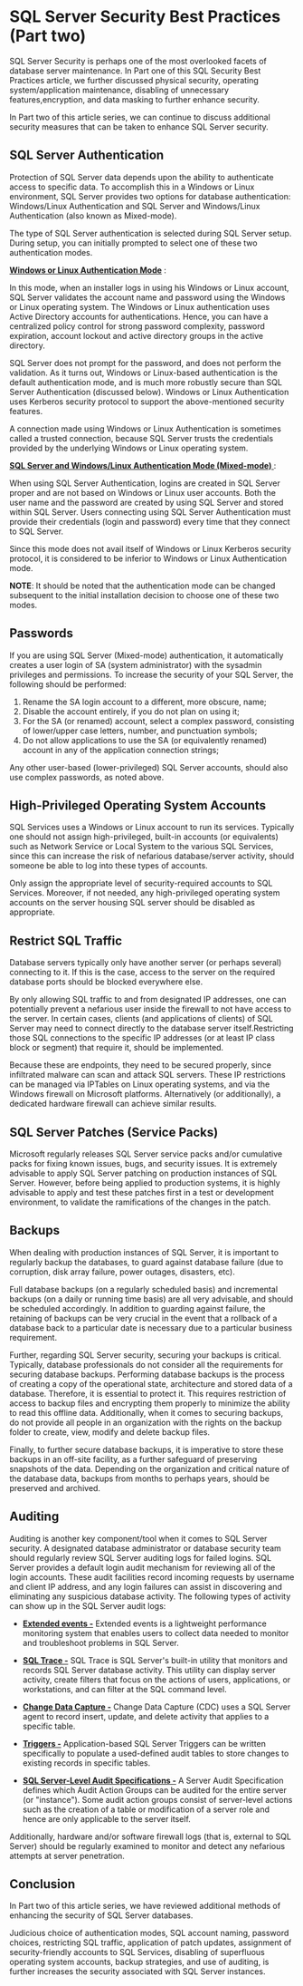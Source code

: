 # SQL Server Security Best Practices (Part two)

SQL Server Security is perhaps one of the most overlooked facets of database server maintenance. In Part one of this SQL Security Best Practices article, we further discussed physical security, operating system/application maintenance, disabling of unnecessary features,encryption, and data masking to further enhance security.

In Part two of this article series, we can continue to discuss additional security measures that can be taken to enhance SQL Server security.

## SQL Server Authentication

Protection of SQL Server data depends upon the ability to authenticate access to specific data. To accomplish this in a Windows or Linux environment, SQL Server provides two options for database authentication: Windows/Linux Authentication and SQL Server and Windows/Linux Authentication (also known as Mixed-mode).

The type of SQL Server authentication is selected during SQL Server setup. During setup, you can initially prompted to select one of these two authentication modes.

<u>**Windows or Linux Authentication Mode**</u> :

In this mode, when an installer logs in using his Windows or Linux account, SQL Server validates the account name and password using the Windows or Linux operating system. The Windows or Linux authentication uses Active Directory accounts for authentications. Hence, you can have a centralized policy control for strong password complexity, password expiration, account lockout and active directory groups in the active directory.

SQL Server does not prompt for the password, and does not perform the validation. As it turns out, Windows or Linux-based authentication is the default authentication mode, and is much more robustly secure than SQL Server Authentication (discussed below). Windows or Linux Authentication uses Kerberos security protocol to support the above-mentioned security features.

A connection made using Windows or Linux Authentication is sometimes called a trusted connection, because SQL Server trusts the credentials provided by the underlying Windows or Linux operating system.

<u>**SQL Server and Windows/Linux Authentication Mode (Mixed-mode)**
</u> :

When using SQL Server Authentication, logins are created in SQL Server proper and are not based on Windows or Linux user accounts. Both the user name and the password are created by using SQL Server and stored within SQL Server. Users connecting using SQL Server Authentication must provide their credentials (login and password) every time that they connect to SQL Server.

Since this mode does not avail itself of Windows or Linux Kerberos security protocol, it is considered to be inferior to Windows or Linux Authentication mode.

**NOTE**: It should be noted that the authentication mode can be changed subsequent to the initial installation decision to choose one of these two modes.

## Passwords

If you are using SQL Server (Mixed-mode) authentication, it automatically creates a user login of SA (system administrator) with the sysadmin privileges and permissions. To increase the security of your SQL Server, the following should be performed:

1) Rename the SA login account to a different, more obscure, name;
2) Disable the account entirely, if you do not plan on using it;
3) For the SA (or renamed) account, select a complex password, consisting of lower/upper case letters, number, and punctuation symbols;
4) Do not allow applications to use the SA (or equivalently renamed) account in any of the application connection strings;

Any other user-based (lower-privileged) SQL Server accounts, should also use complex passwords, as noted above.

## High-Privileged Operating System Accounts

SQL Services uses a Windows or Linux account to run its services. Typically one should not assign high-privileged, built-in accounts (or equivalents) such as Network Service or Local System to the various SQL Services, since this can increase the risk of nefarious database/server activity, should someone be able to log into these types of accounts.

Only assign the appropriate level of security-required accounts to SQL Services. Moreover, if not needed, any high-privileged operating system accounts on the server housing SQL server should be disabled as appropriate.

## Restrict SQL Traffic

Database servers typically only have another server (or perhaps several) connecting to it. If this is the case, access to the server on the required database ports should be blocked everywhere else.

By only allowing SQL traffic to and from designated IP addresses, one can potentially prevent a nefarious user inside the firewall to not have access to the server. In certain cases, clients (and applications of clients) of SQL Server may need to connect directly to the database server itself.Restricting those SQL connections to the specific IP addresses (or at least IP class block or segment) that require it, should be implemented.

Because these are endpoints, they need to be secured properly, since infiltrated malware can scan and attack SQL servers. These IP restrictions can be managed via IPTables on Linux operating systems, and via the Windows firewall on Microsoft platforms. Alternatively (or additionally), a dedicated hardware firewall can achieve similar results.

## SQL Server Patches (Service Packs)

Microsoft regularly releases SQL Server service packs and/or cumulative packs for fixing known issues, bugs, and security issues. It is extremely advisable to apply SQL Server patching on production instances of SQL Server. However, before being applied to production systems, it is highly advisable to apply and test these patches first in a test or development environment, to validate the ramifications of the changes in the patch.

## Backups

When dealing with production instances of SQL Server, it is important to regularly backup the databases, to guard against database failure (due to corruption, disk array failure, power outages, disasters, etc).

Full database backups (on a regularly scheduled basis) and incremental backups (on a daily or running time basis) are all very advisable, and should be scheduled accordingly. In addition to guarding against failure, the retaining of backups can be very crucial in the event that a rollback of a database back to a particular date is necessary due to a particular business requirement.

Further, regarding SQL Server security, securing your backups is critical. Typically, database professionals do not consider all the requirements for securing database backups. Performing database backups is the process of creating a copy of the operational state, architecture and stored data of a database. Therefore, it is essential to protect it. This requires restriction of access to backup files and encrypting them properly to minimize the ability to read this offline data. Additionally, when it comes to securing backups, do not provide all people in an organization with the rights on the backup folder to create, view, modify and delete backup files.

Finally, to further secure database backups, it is imperative to store these backups in an off-site facility, as a further safeguard of preserving snapshots of the data. Depending on the organization and critical nature of the database data, backups from months to perhaps years, should be preserved and archived.

## Auditing

Auditing is another key component/tool when it comes to SQL Server security. A designated database administrator or database security team should regularly review SQL Server auditing logs for failed logins. SQL Server provides a default login audit mechanism for reviewing all of the login accounts. These audit facilities record incoming requests by username and client IP address, and any login failures can assist in discovering and eliminating any suspicious database activity. The following types of activity can show up in the SQL Server audit logs:

- <u>**Extended events -**</u> Extended events is a lightweight performance monitoring system that enables users to collect data needed to monitor and troubleshoot problems in SQL Server.

- <u>**SQL Trace -**</u> SQL Trace is SQL Server's built-in utility that monitors and records SQL Server database activity. This utility can display server activity, create filters that focus on the actions of users, applications, or workstations, and can filter at the SQL command level.

- <u>**Change Data Capture -**</u> Change Data Capture (CDC) uses a SQL Server agent to record insert, update, and delete activity that applies to a specific table.

- <u>**Triggers -**</u> Application-based SQL Server Triggers can be written specifically to populate a used-defined audit tables to store changes to existing records in specific tables.

- <u>**SQL Server-Level Audit Specifications -**</u> A Server Audit Specification defines which Audit Action Groups can be audited for the entire server (or "instance"). Some audit action groups consist of server-level actions such as the creation of a table or modification of a server role and hence are only applicable to the server itself.

Additionally, hardware and/or software firewall logs (that is, external to SQL Server) should be regularly examined to monitor and detect any nefarious attempts at server penetration.

## Conclusion

In Part two of this article series, we have reviewed additional methods of enhancing the security of SQL Server databases.

Judicious choice of authentication modes, SQL account naming, password choices, restricting SQL traffic, application of patch updates, assignment of security-friendly accounts to SQL Services, disabling of superfluous operating system accounts, backup strategies, and use of auditing, is further increases the security associated with SQL Server instances.

















